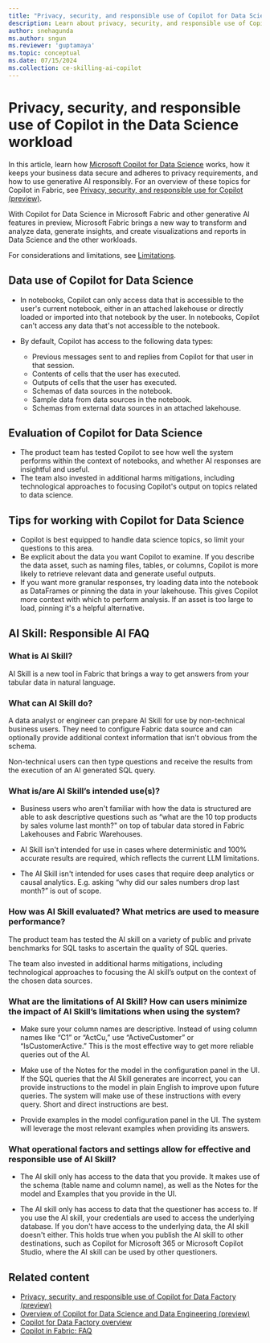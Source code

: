 ```yaml
---
title: "Privacy, security, and responsible use of Copilot for Data Science"
description: Learn about privacy, security, and responsible use of Copilot for Data Science in Microsoft Fabric.
author: snehagunda
ms.author: sngun
ms.reviewer: 'guptamaya'
ms.topic: conceptual
ms.date: 07/15/2024
ms.collection: ce-skilling-ai-copilot
---
```


# Privacy, security, and responsible use of Copilot in the Data Science workload

In this article, learn how [Microsoft Copilot for Data Science](../data-engineering/copilot-notebooks-overview.md) works, how it keeps your business data secure and adheres to privacy requirements, and how to use generative AI responsibly. For an overview of these topics for Copilot in Fabric, see [Privacy, security, and responsible use for Copilot (preview)](../fundamentals/copilot-privacy-security.md).

With Copilot for Data Science in Microsoft Fabric and other generative AI features in preview, Microsoft Fabric brings a new way to transform and analyze data, generate insights, and create visualizations and reports in Data Science and the other workloads.

For considerations and limitations, see [Limitations](../data-engineering/copilot-notebooks-overview.md#limitations).

## Data use of Copilot for Data Science

- In notebooks, Copilot can only access data that is accessible to the user's current notebook, either in an attached lakehouse or directly loaded or imported into that notebook by the user. In notebooks, Copilot can't access any data that's not accessible to the notebook.

- By default, Copilot has access to the following data types:

  - Previous messages sent to and replies from Copilot for that user in that session.
  - Contents of cells that the user has executed.
  - Outputs of cells that the user has executed.
  - Schemas of data sources in the notebook.
  - Sample data from data sources in the notebook.
  - Schemas from external data sources in an attached lakehouse.

## Evaluation of Copilot for Data Science
 
- The product team has tested Copilot to see how well the system performs within the context of notebooks, and whether AI responses are insightful and useful.
- The team also invested in additional harms mitigations, including technological approaches to focusing Copilot's output on topics related to data science.

## Tips for working with Copilot for Data Science

- Copilot is best equipped to handle data science topics, so limit your questions to this area.
- Be explicit about the data you want Copilot to examine. If you describe the data asset, such as naming files, tables, or columns, Copilot is more likely to retrieve relevant data and generate useful outputs.
- If you want more granular responses, try loading data into the notebook as DataFrames or pinning the data in your lakehouse. This gives Copilot more context with which to perform analysis. If an asset is too large to load, pinning it's a helpful alternative.

## AI Skill: Responsible AI FAQ

### What is AI Skill?

AI Skill is a new tool in Fabric that brings a way to get answers from your tabular data in natural language.

### What can AI Skill do? 

A data analyst or engineer can prepare AI Skill for use by non-technical business users. They need to configure Fabric data source and can optionally provide additional context information that isn't obvious from the schema.

Non-technical users can then type questions and receive the results from the execution of an AI generated SQL query.

### What is/are AI Skill’s intended use(s)?

- Business users who aren't familiar with how the data is structured are able to ask descriptive questions such as “what are the 10 top products by sales volume last month?" on top of tabular data stored in Fabric Lakehouses and Fabric Warehouses.

- AI Skill isn't intended for use in cases where deterministic and 100% accurate results are required, which reflects the current LLM limitations.

- The AI Skill isn't intended for uses cases that require deep analytics or causal analytics. E.g. asking “why did our sales numbers drop last month?” is out of scope. 

### How was AI Skill evaluated? What metrics are used to measure performance?

The product team has tested the AI skill on a variety of public and private benchmarks for SQL tasks to ascertain the quality of SQL queries.

The team also invested in additional harms mitigations, including technological approaches to focusing the AI skill’s output on the context of the chosen data sources.

### What are the limitations of AI Skill? How can users minimize the impact of AI Skill’s limitations when using the system?

- Make sure your column names are descriptive. Instead of using column names like “C1” or “ActCu,” use “ActiveCustomer” or “IsCustomerActive.” This is the most effective way to get more reliable queries out of the AI.

- Make use of the Notes for the model in the configuration panel in the UI. If the SQL queries that the AI Skill generates are incorrect, you can provide instructions to the model in plain English to improve upon future queries. The system will make use of these instructions with every query. Short and direct instructions are best.

- Provide examples in the model configuration panel in the UI. The system will leverage the most relevant examples when providing its answers.

### What operational factors and settings allow for effective and responsible use of AI Skill?

- The AI skill only has access to the data that you provide. It makes use of the schema (table name and column name), as well as the Notes for the model and Examples that you provide in the UI.

- The AI skill only has access to data that the questioner has access to. If you use the AI skill, your credentials are used to access the underlying database. If you don't have access to the underlying data, the AI skill doesn't either. This holds true when you publish the AI skill to other destinations, such as Copilot for Microsoft 365 or Microsoft Copilot Studio, where the AI skill can be used by other questioners.

## Related content

- [Privacy, security, and responsible use of Copilot for Data Factory (preview)](copilot-data-factory-privacy-security.md)
- [Overview of Copilot for Data Science and Data Engineering (preview)](../data-engineering/copilot-notebooks-overview.md)
- [Copilot for Data Factory overview](copilot-fabric-data-factory.md)
- [Copilot in Fabric: FAQ](copilot-faq-fabric.yml)
